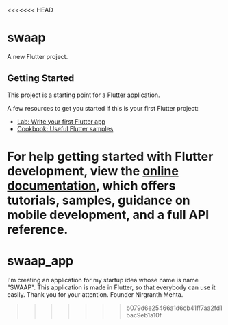 <<<<<<< HEAD
# swaap

A new Flutter project.

## Getting Started

This project is a starting point for a Flutter application.

A few resources to get you started if this is your first Flutter project:

- [Lab: Write your first Flutter app](https://docs.flutter.dev/get-started/codelab)
- [Cookbook: Useful Flutter samples](https://docs.flutter.dev/cookbook)

For help getting started with Flutter development, view the
[online documentation](https://docs.flutter.dev/), which offers tutorials,
samples, guidance on mobile development, and a full API reference.
=======
# swaap_app
I'm creating an application for my startup idea whose name is name "SWAAP". This application is made in Flutter, so that everybody can use it easily. Thank you for your attention. Founder Nirgranth Mehta.
>>>>>>> b079d6e25466a1d6cb41ff7aa2fd1bac9eb1a10f

